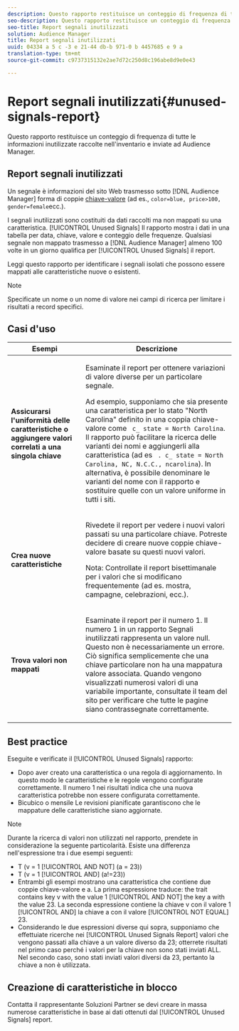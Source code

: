 ```yaml
---
description: Questo rapporto restituisce un conteggio di frequenza di tutte le informazioni inutilizzate raccolte nell'inventario e inviate ad Audience Manager.
seo-description: Questo rapporto restituisce un conteggio di frequenza di tutte le informazioni inutilizzate raccolte nell'inventario e inviate ad Audience Manager.
seo-title: Report segnali inutilizzati
solution: Audience Manager
title: Report segnali inutilizzati
uuid: 04334 a 5 c -3 e 21-44 db-b 971-0 b 4457685 e 9 a
translation-type: tm+mt
source-git-commit: c9737315132e2ae7d72c250d8c196abe8d9e0e43

---
```



# Report segnali inutilizzati{#unused-signals-report}

Questo rapporto restituisce un conteggio di frequenza di tutte le informazioni inutilizzate raccolte nell&#39;inventario e inviate ad Audience Manager.

<!-- 

c_unused_signals.xml

 -->

## Report segnali inutilizzati

Un segnale è informazioni del sito Web trasmesso sotto [!DNL Audience Manager] forma di coppie [chiave-valore](../../reference/key-value-pairs-explained.md) (ad es., `color=blue, price>100, gender=female`ecc.).

I segnali inutilizzati sono costituiti da dati raccolti ma non mappati su una caratteristica. [!UICONTROL Unused Signals] Il rapporto mostra i dati in una tabella per data, chiave, valore e conteggio delle frequenze. Qualsiasi segnale non mappato trasmesso a [!DNL Audience Manager] almeno 100 volte in un giorno qualifica per [!UICONTROL Unused Signals] il report.

Leggi questo rapporto per identificare i segnali isolati che possono essere mappati alle caratteristiche nuove o esistenti.

>[!NOTE]
>
>Specificate un nome o un nome di valore nei campi di ricerca per limitare i risultati a record specifici.

## Casi d&#39;uso

<table id="table_E5EE0EC078E14EF4B197243488517A2D"> 
 <thead> 
  <tr> 
   <th colname="col1" class="entry"> Esempi </th> 
   <th colname="col2" class="entry"> Descrizione </th> 
  </tr> 
 </thead>
 <tbody> 
  <tr> 
   <td colname="col1"> <p><b>Assicurarsi l'uniformità delle caratteristiche o aggiungere valori correlati a una singola chiave</b> </p> </td> 
   <td colname="col2"> <p>Esaminate il report per ottenere variazioni di valore diverse per un particolare segnale. </p> <p>Ad esempio, supponiamo che sia presente una caratteristica per lo stato "North Carolina" definito in una coppia chiave-valore come <code> c_ state = North Carolina</code>. Il rapporto può facilitare la ricerca delle varianti dei nomi e aggiungerli alla caratteristica (ad es <code> . c_ state = North Carolina, NC, N.C.C., ncarolina</code>). In alternativa, è possibile denominare le varianti del nome con il rapporto e sostituire quelle con un valore uniforme in tutti i siti. </p> <p> </p> </td> 
  </tr> 
  <tr> 
   <td colname="col1"> <p><b>Crea nuove caratteristiche</b> </p> </td> 
   <td colname="col2"> <p>Rivedete il report per vedere i nuovi valori passati su una particolare chiave. Potreste decidere di creare nuove coppie chiave-valore basate su questi nuovi valori. </p> <p> <p>Nota: Controllate il report bisettimanale per i valori che si modificano frequentemente (ad es. mostra, campagne, celebrazioni, ecc.). </p> </p> </td> 
  </tr> 
  <tr> 
   <td colname="col1"> <p><b>Trova valori non mappati</b> </p> </td> 
   <td colname="col2"> <p>Esaminate il report per il numero 1. Il numero 1 in un <span class="wintitle"> rapporto Segnali</span> inutilizzati rappresenta un valore null. Questo non è necessariamente un errore. Ciò significa semplicemente che una chiave particolare non ha una mappatura valore associata. Quando vengono visualizzati numerosi valori di una variabile importante, consultate il team del sito per verificare che tutte le pagine siano contrassegnate correttamente. </p> </td> 
  </tr> 
 </tbody> 
</table>

## Best practice

Eseguite e verificate il [!UICONTROL Unused Signals] rapporto:

* Dopo aver creato una caratteristica o una regola di aggiornamento. In questo modo le caratteristiche e le regole vengono configurate correttamente. Il numero 1 nei risultati indica che una nuova caratteristica potrebbe non essere configurata correttamente.
* Bicubico o mensile Le revisioni pianificate garantiscono che le mappature delle caratteristiche siano aggiornate.

>[!NOTE]
>
>Durante la ricerca di valori non utilizzati nel rapporto, prendete in considerazione la seguente particolarità. Esiste una differenza nell&#39;espressione tra i due esempi seguenti:

* T (v = 1 [!UICONTROL AND NOT] (a = 23))
* T (v = 1 [!UICONTROL AND] (a!=23))
* Entrambi gli esempi mostrano una caratteristica che contiene due coppie chiave-valore e a. La prima espressione traduce: the trait contains key v with the value 1 [!UICONTROL AND NOT] the key a with the value 23. La seconda espressione contiene la chiave v con il valore 1 [!UICONTROL AND] la chiave a con il valore [!UICONTROL NOT EQUAL] 23.
* Considerando le due espressioni diverse qui sopra, supponiamo che effettuiate ricerche nei [!UICONTROL Unused Signals Report] valori che vengono passati alla chiave a un valore diverso da 23; otterrete risultati nel primo caso perché i valori per la chiave non sono stati inviati ALL. Nel secondo caso, sono stati inviati valori diversi da 23, pertanto la chiave a non è utilizzata.

## Creazione di caratteristiche in blocco

Contatta il rappresentante Soluzioni Partner se devi creare in massa numerose caratteristiche in base ai dati ottenuti dal [!UICONTROL Unused Signals] report.
